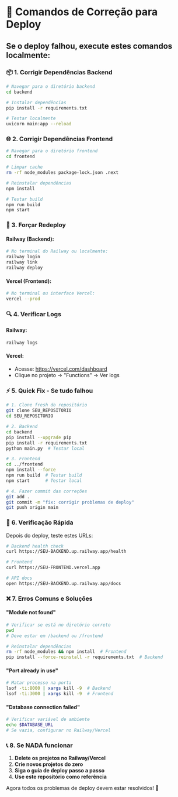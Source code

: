 # 🔧 Comandos de Correção para Deploy

## Se o deploy falhou, execute estes comandos localmente:

### 📦 **1. Corrigir Dependências Backend**
```bash
# Navegar para o diretório backend
cd backend

# Instalar dependências
pip install -r requirements.txt

# Testar localmente
uvicorn main:app --reload
```

### 🌐 **2. Corrigir Dependências Frontend** 
```bash
# Navegar para o diretório frontend
cd frontend

# Limpar cache
rm -rf node_modules package-lock.json .next

# Reinstalar dependências
npm install

# Testar build
npm run build
npm start
```

### 🚀 **3. Forçar Redeploy**

#### Railway (Backend):
```bash
# No terminal do Railway ou localmente:
railway login
railway link
railway deploy
```

#### Vercel (Frontend):
```bash
# No terminal ou interface Vercel:
vercel --prod
```

### 🔍 **4. Verificar Logs**

#### Railway:
```bash
railway logs
```

#### Vercel:
- Acesse: https://vercel.com/dashboard
- Clique no projeto → "Functions" → Ver logs

### ⚡ **5. Quick Fix - Se tudo falhou**

```bash
# 1. Clone fresh do repositório
git clone SEU_REPOSITORIO
cd SEU_REPOSITORIO

# 2. Backend
cd backend
pip install --upgrade pip
pip install -r requirements.txt
python main.py  # Testar local

# 3. Frontend  
cd ../frontend
npm install --force
npm run build  # Testar build
npm start      # Testar local

# 4. Fazer commit das correções
git add .
git commit -m "fix: corrigir problemas de deploy"
git push origin main
```

### 🎯 **6. Verificação Rápida**

Depois do deploy, teste estes URLs:

```bash
# Backend health check
curl https://SEU-BACKEND.up.railway.app/health

# Frontend
curl https://SEU-FRONTEND.vercel.app

# API docs
open https://SEU-BACKEND.up.railway.app/docs
```

### ❌ **7. Erros Comuns e Soluções**

#### "Module not found"
```bash
# Verificar se está no diretório correto
pwd
# Deve estar em /backend ou /frontend

# Reinstalar dependências
rm -rf node_modules && npm install  # Frontend
pip install --force-reinstall -r requirements.txt  # Backend
```

#### "Port already in use"
```bash
# Matar processo na porta
lsof -ti:8000 | xargs kill -9  # Backend
lsof -ti:3000 | xargs kill -9  # Frontend
```

#### "Database connection failed"
```bash
# Verificar variável de ambiente
echo $DATABASE_URL
# Se vazia, configurar no Railway/Vercel
```

### 📞 **8. Se NADA funcionar**

1. **Delete os projetos no Railway/Vercel**
2. **Crie novos projetos do zero** 
3. **Siga o guia de deploy passo a passo**
4. **Use este repositório como referência**

Agora todos os problemas de deploy devem estar resolvidos! 🎉